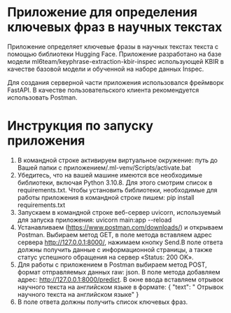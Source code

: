 # Приложение для определения ключевых фраз в научных текстах
Приложение определяет ключевые фразы в научных текстах текста с помощью библиотеки Hugging Face. Приложение разработано на базе модели ml6team/keyphrase-extraction-kbir-inspec использующей KBIR в качестве базовой модели и обученной на наборе данных Inspec.

Для создания серверной части приложения использовался фреймворк FastAPI. В качестве  пользовательского клиента рекомендуется использовать Postman.

# Инструкция по запуску приложения

1.	В командной строке активируем виртуальное окружение: 
путь до Вашей папки с приложением/.ml-venv/Scripts/activate.bat
2.	Убедитесь, что на вашей машине имеются все необходимые библиотеки, включая Python 3.10.8. Для этого смотрим список в requirements.txt. Чтобы установить библиотеки, необходимые для работы приложения в командной строке пишем: 
pip install requirements.txt
3.	Запускаем в командной строке веб-сервер uvicorn, используемый для запуска приложения: 
uvicorn main:app --reload 
4.	Устанавливаем (https://www.postman.com/downloads/) и открываем Postman. Выбираем метод GET, в поле метода вставляем адрес сервера http://127.0.0.1:8000/, нажимаем кнопку Send.В поле ответа должны получить данные с информационной страницы, а также статус успешного обращения на сервер «Status: 200 OK».
5.	Для работы с приложением в Postman выбираем метод POST, формат отправляемых данных raw: json. В поле метода добавляем адрес: http://127.0.0.1:8000/predict. В окне ввода вставляем отрывок научного текста на английском языке в формате:
{
"text": " Отрывок научного текста на английском языке"
}
6. В поле ответа должны получить список ключевых фраз. 
